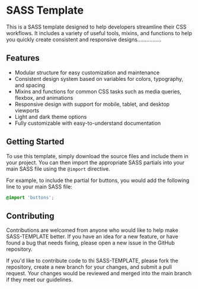 # SASS Template

This is a SASS template designed to help developers streamline their CSS workflows. It includes a variety of useful tools, mixins, and functions to help you quickly create consistent and responsive designs................

## Features

- Modular structure for easy customization and maintenance
- Consistent design system based on variables for colors, typography, and spacing
- Mixins and functions for common CSS tasks such as media queries, flexbox, and animations
- Responsive design with support for mobile, tablet, and desktop viewports
- Light and dark theme options
- Fully customizable with easy-to-understand documentation

## Getting Started

To use this template, simply download the source files and include them in your project. You can then import the appropriate SASS partials into your main SASS file using the `@import` directive.

For example, to include the partial for buttons, you would add the following line to your main SASS file:

```scss
@import 'buttons';
```

## Contributing

Contributions are welcomed from anyone who would like to help make SASS-TEMPLATE better. If you have an idea for a new feature, or have found a bug that needs fixing, please open a new issue in the GitHub repository.

If you'd like to contribute code to thi SASS-TEMPLATE, please fork the repository, create a new branch for your changes, and submit a pull request.   Your changes would be reviewed and merged into the main branch if they meet our guidelines.


